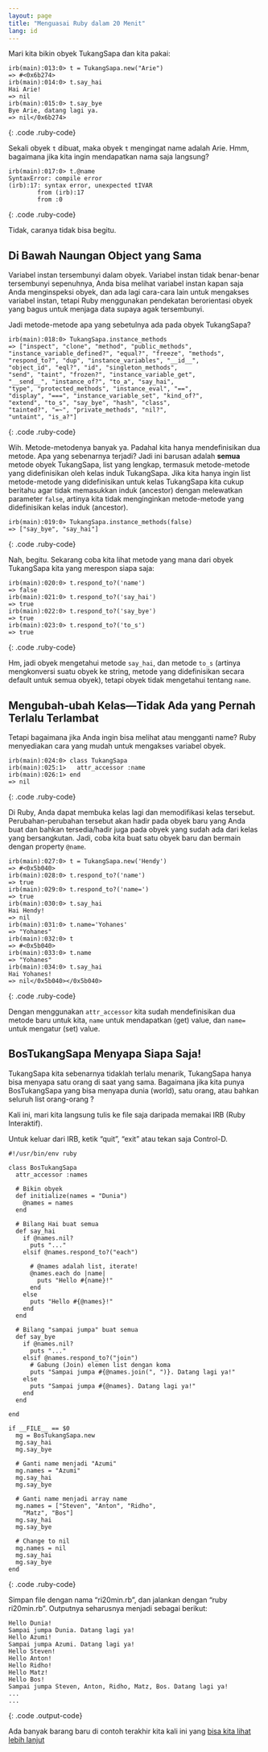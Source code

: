 ```yaml
---
layout: page
title: "Menguasai Ruby dalam 20 Menit"
lang: id
---
```


Mari kita bikin obyek TukangSapa dan kita pakai:

    irb(main):013:0> t = TukangSapa.new("Arie")
    => #<0x6b274>
    irb(main):014:0> t.say_hai
    Hai Arie!
    => nil
    irb(main):015:0> t.say_bye
    Bye Arie, datang lagi ya.
    => nil</0x6b274>
{: .code .ruby-code}

Sekali obyek `t` dibuat, maka obyek `t` mengingat name adalah Arie. Hmm,
bagaimana jika kita ingin mendapatkan nama saja langsung?

    irb(main):017:0> t.@name
    SyntaxError: compile error
    (irb):17: syntax error, unexpected tIVAR
            from (irb):17
            from :0
{: .code .ruby-code}

Tidak, caranya tidak bisa begitu.

## Di Bawah Naungan Object yang Sama

Variabel instan tersembunyi dalam obyek. Variabel instan tidak
benar-benar tersembunyi sepenuhnya, Anda bisa melihat variabel instan
kapan saja Anda menginspeksi obyek, dan ada lagi cara-cara lain untuk
mengakses variabel instan, tetapi Ruby menggunakan pendekatan
berorientasi obyek yang bagus untuk menjaga data supaya agak
tersembunyi.

Jadi metode-metode apa yang sebetulnya ada pada obyek TukangSapa?

    irb(main):018:0> TukangSapa.instance_methods
    => ["inspect", "clone", "method", "public_methods", 
    "instance_variable_defined?", "equal?", "freeze", "methods", 
    "respond_to?", "dup", "instance_variables", "__id__", 
    "object_id", "eql?", "id", "singleton_methods", 
    "send", "taint", "frozen?", "instance_variable_get", 
    "__send__", "instance_of?", "to_a", "say_hai", 
    "type", "protected_methods", "instance_eval", "==", 
    "display", "===", "instance_variable_set", "kind_of?", 
    "extend", "to_s", "say_bye", "hash", "class", 
    "tainted?", "=~", "private_methods", "nil?", 
    "untaint", "is_a?"]
{: .code .ruby-code}

Wih. Metode-metodenya banyak ya. Padahal kita hanya mendefinisikan dua
metode. Apa yang sebenarnya terjadi? Jadi ini barusan adalah **semua**
metode obyek TukangSapa, list yang lengkap, termasuk metode-metode yang
didefinisikan oleh kelas induk TukangSapa. Jika kita hanya ingin list
metode-metode yang didefinisikan untuk kelas TukangSapa kita cukup
beritahu agar tidak memasukkan induk (ancestor) dengan melewatkan
parameter `false`, artinya kita tidak menginginkan metode-metode yang
didefinisikan kelas induk (ancestor).

    irb(main):019:0> TukangSapa.instance_methods(false)
    => ["say_bye", "say_hai"]
{: .code .ruby-code}

Nah, begitu. Sekarang coba kita lihat metode yang mana dari obyek
TukangSapa kita yang merespon siapa saja:

    irb(main):020:0> t.respond_to?('name')
    => false
    irb(main):021:0> t.respond_to?('say_hai')
    => true
    irb(main):022:0> t.respond_to?('say_bye')
    => true
    irb(main):023:0> t.respond_to?('to_s')
    => true
{: .code .ruby-code}

Hm, jadi obyek mengetahui metode `say_hai`, dan metode `to_s` (artinya
mengkonversi suatu obyek ke string, metode yang didefinisikan secara
default untuk semua obyek), tetapi obyek tidak mengetahui tentang
`name`.

## Mengubah-ubah Kelas—Tidak Ada yang Pernah Terlalu Terlambat

Tetapi bagaimana jika Anda ingin bisa melihat atau mengganti name? Ruby
menyediakan cara yang mudah untuk mengakses variabel obyek.

    irb(main):024:0> class TukangSapa
    irb(main):025:1>   attr_accessor :name
    irb(main):026:1> end
    => nil
{: .code .ruby-code}

Di Ruby, Anda dapat membuka kelas lagi dan memodifikasi kelas tersebut.
Perubahan-perubahan tersebut akan hadir pada obyek baru yang Anda buat
dan bahkan tersedia/hadir juga pada obyek yang sudah ada dari kelas yang
bersangkutan. Jadi, coba kita buat satu obyek baru dan bermain dengan
property `@name`.

    irb(main):027:0> t = TukangSapa.new('Hendy')
    => #<0x5b040>
    irb(main):028:0> t.respond_to?('name')
    => true
    irb(main):029:0> t.respond_to?('name=')
    => true
    irb(main):030:0> t.say_hai             
    Hai Hendy!
    => nil
    irb(main):031:0> t.name='Yohanes'
    => "Yohanes"
    irb(main):032:0> t
    => #<0x5b040>
    irb(main):033:0> t.name
    => "Yohanes"
    irb(main):034:0> t.say_hai
    Hai Yohanes!
    => nil</0x5b040></0x5b040>
{: .code .ruby-code}

Dengan menggunakan `attr_accessor` kita sudah mendefinisikan dua metode
baru untuk kita, `name` untuk mendapatkan (get) value, dan `name=` untuk
mengatur (set) value.

## BosTukangSapa Menyapa Siapa Saja!

TukangSapa kita sebenarnya tidaklah terlalu menarik, TukangSapa hanya
bisa menyapa satu orang di saat yang sama. Bagaimana jika kita punya
BosTukangSapa yang bisa menyapa dunia (world), satu orang, atau bahkan
seluruh list orang-orang ?

Kali ini, mari kita langsung tulis ke file saja daripada memakai IRB
(Ruby Interaktif).

Untuk keluar dari IRB, ketik “quit”, “exit” atau tekan saja Control-D.

    #!/usr/bin/env ruby
    
    class BosTukangSapa
      attr_accessor :names
    
      # Bikin obyek
      def initialize(names = "Dunia")
        @names = names
      end
    
      # Bilang Hai buat semua
      def say_hai
        if @names.nil?
          puts "..."
        elsif @names.respond_to?("each")
    
          # @names adalah list, iterate!
          @names.each do |name|
            puts "Hello #{name}!"
          end
        else
          puts "Hello #{@names}!"
        end
      end
    
      # Bilang "sampai jumpa" buat semua
      def say_bye
        if @names.nil?
          puts "..."
        elsif @names.respond_to?("join")
          # Gabung (Join) elemen list dengan koma
          puts "Sampai jumpa #{@names.join(", ")}. Datang lagi ya!"
        else
          puts "Sampai jumpa #{@names}. Datang lagi ya!"
        end
      end
    
    end
    
    if __FILE__ == $0
      mg = BosTukangSapa.new
      mg.say_hai
      mg.say_bye
    
      # Ganti name menjadi "Azumi"
      mg.names = "Azumi"
      mg.say_hai
      mg.say_bye
    
      # Ganti name menjadi array name
      mg.names = ["Steven", "Anton", "Ridho", 
        "Matz", "Bos"]
      mg.say_hai
      mg.say_bye
    
      # Change to nil
      mg.names = nil
      mg.say_hai
      mg.say_bye
    end
{: .code .ruby-code}

Simpan file dengan nama “ri20min.rb”, dan jalankan dengan “ruby
ri20min.rb”. Outputnya seharusnya menjadi sebagai berikut:

    Hello Dunia!
    Sampai jumpa Dunia. Datang lagi ya!
    Hello Azumi!
    Sampai jumpa Azumi. Datang lagi ya!
    Hello Steven!
    Hello Anton!
    Hello Ridho!
    Hello Matz!
    Hello Bos!
    Sampai jumpa Steven, Anton, Ridho, Matz, Bos. Datang lagi ya!
    ...
    ...
{: .code .output-code}

Ada banyak barang baru di contoh terakhir kita kali ini yang [bisa kita
lihat lebih lanjut](../4/)

